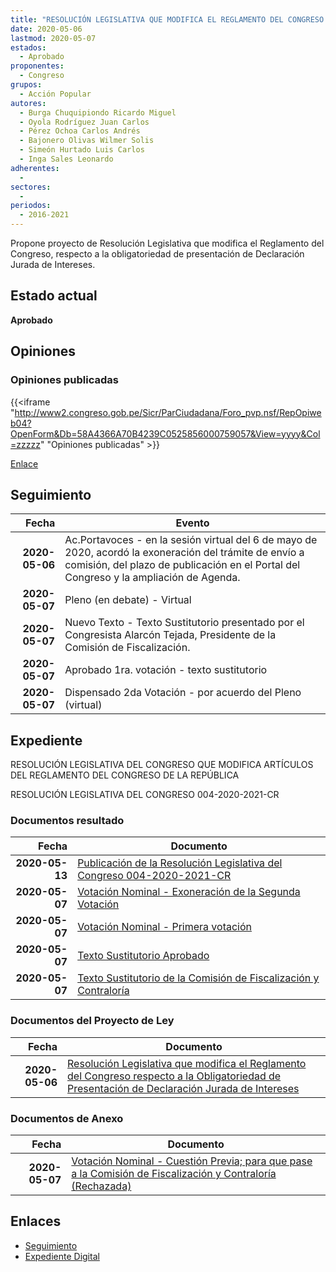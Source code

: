```yaml
---
title: "RESOLUCIÓN LEGISLATIVA QUE MODIFICA EL REGLAMENTO DEL CONGRESO RESPECTO A LA OBLIGATORIEDAD DE PRESENTACIÓN DE DECLARACIÓN JURADA DE INTERESES"
date: 2020-05-06
lastmod: 2020-05-07
estados: 
  - Aprobado
proponentes: 
  - Congreso
grupos: 
  - Acción Popular
autores: 
  - Burga Chuquipiondo Ricardo Miguel
  - Oyola Rodríguez Juan Carlos
  - Pérez Ochoa Carlos Andrés
  - Bajonero Olivas Wilmer Solis
  - Simeón Hurtado Luis Carlos
  - Inga Sales Leonardo
adherentes: 
  - 
sectores: 
  - 
periodos: 
  - 2016-2021
---
```


Propone proyecto de Resolución Legislativa que modifica el Reglamento del Congreso, respecto a la obligatoriedad de presentación de Declaración Jurada de Intereses.


## Estado actual

**Aprobado**

## Opiniones

### Opiniones publicadas

{{<iframe "http://www2.congreso.gob.pe/Sicr/ParCiudadana/Foro_pvp.nsf/RepOpiweb04?OpenForm&Db=58A4366A70B4239C0525856000759057&View=yyyy&Col=zzzzz" "Opiniones publicadas" >}}

[Enlace](http://www2.congreso.gob.pe/Sicr/ParCiudadana/Foro_pvp.nsf/RepOpiweb04?OpenForm&Db=58A4366A70B4239C0525856000759057&View=yyyy&Col=zzzzz)

## Seguimiento

| Fecha | Evento |
|------:|--------|
| **2020-05-06** | Ac.Portavoces - en la sesión virtual del 6 de mayo de 2020, acordó la exoneración del trámite de envío a comisión, del plazo de publicación en el Portal del Congreso y la ampliación de Agenda.|
| **2020-05-07** | Pleno (en debate) - Virtual|
| **2020-05-07** | Nuevo Texto - Texto Sustitutorio presentado por el Congresista Alarcón Tejada, Presidente de la Comisión de Fiscalización.|
| **2020-05-07** | Aprobado 1ra. votación - texto sustitutorio|
| **2020-05-07** | Dispensado 2da Votación - por acuerdo del Pleno (virtual)|


## Expediente

RESOLUCIÓN LEGISLATIVA DEL CONGRESO QUE MODIFICA ARTÍCULOS DEL REGLAMENTO DEL CONGRESO DE LA REPÚBLICA

RESOLUCIÓN LEGISLATIVA DEL CONGRESO 004-2020-2021-CR


### Documentos resultado

| Fecha | Documento |
|------:|--------|
| **2020-05-13** | [Publicación de la Resolución Legislativa del Congreso 004-2020-2021-CR](http://www.leyes.congreso.gob.pe/Documentos/2016_2021/Resolucion_del_Congreso/RLC-004-2020-2021-CR.pdf) |
| **2020-05-07** | [Votación Nominal - Exoneración de la Segunda Votación](http://www.leyes.congreso.gob.pe/Documentos/2016_2021/Asistencia_y_Votacion/Proyectos_de_Ley/Votacion_Nominal/VNESV05129-20200507.pdf) |
| **2020-05-07** | [Votación Nominal - Primera votación](http://www.leyes.congreso.gob.pe/Documentos/2016_2021/Asistencia_y_Votacion/Proyectos_de_Ley/Votacion_Nominal/VN05129-20200507.pdf) |
| **2020-05-07** | [Texto Sustitutorio Aprobado](http://www.leyes.congreso.gob.pe/Documentos/2016_2021/Texto_Sustitutorio/Proyectos_de_Ley/TSA05129-20200507.pdf) |
| **2020-05-07** | [Texto Sustitutorio de la Comisión de Fiscalización y Contraloría](http://www.leyes.congreso.gob.pe/Documentos/2016_2021/Texto_Sustitutorio/Proyectos_de_Ley/TS05129-20200507.pdf) |

### Documentos del Proyecto de Ley

| Fecha | Documento |
|------:|--------|
| **2020-05-06** | [Resolución Legislativa que modifica el Reglamento del Congreso respecto a la Obligatoriedad de Presentación de Declaración Jurada de Intereses](http://www.leyes.congreso.gob.pe/Documentos/2016_2021/Proyectos_de_Ley_y_de_Resoluciones_Legislativas/PL05129-20200506.pdf) |

### Documentos de Anexo

| Fecha | Documento |
|------:|--------|
| **2020-05-07** | [Votación Nominal - Cuestión Previa; para que pase a la Comisión de Fiscalización y Contraloría (Rechazada)](http://www.leyes.congreso.gob.pe/Documentos/2016_2021/Asistencia_y_Votacion/Proyectos_de_Ley/Votacion_Nominal/VNCP05129-20200507.pdf) |

## Enlaces 

- [Seguimiento](http://www2.congreso.gob.pe/Sicr/TraDocEstProc/CLProLey2016.nsf/f7fff46988ca05b1052578e100829cc7/81f674904f7d8171052585600079a81f?OpenDocument)
- [Expediente Digital](http://www2.congreso.gob.pe/Sicr/TraDocEstProc/CLProLey2016.nsf/f7fff46988ca05b1052578e100829cc7/81f674904f7d8171052585600079a81f?OpenDocument&Click=05257FB7005EB655.eb71d0cf91d8294e05256cdf006b5706/$Body/0.1C6C)
